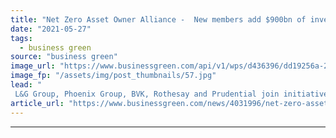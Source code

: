 ```yaml
---
title: "Net Zero Asset Owner Alliance -  New members add $900bn of investments to UN-backed drive"
date: "2021-05-27"
tags: 
  - business green
source: "business green"
image_url: "https://www.businessgreen.com/api/v1/wps/d436396/dd19256a-2b38-4489-a60d-f7ca03d74236/3/iw-climate-change-solar-power-033-185x114.jpg"
image_fp: "/assets/img/post_thumbnails/57.jpg"
lead: "
 L&G Group, Phoenix Group, BVK, Rothesay and Prudential join initiative, bringing total combined assets managed by members to $6.6tr ..."
article_url: "https://www.businessgreen.com/news/4031996/net-zero-asset-owner-alliance-members-add-usd900bn-investments-backed-drive"
---
```


---
